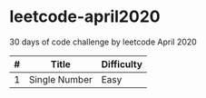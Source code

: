 # leetcode-april2020
30 days of code challenge by leetcode April 2020

\# | Title | Difficulty|
----|------|-----------|
1  |Single Number|Easy|